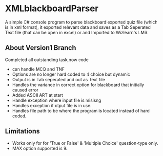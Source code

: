 # XMLblackboardParser
A simple C# console program to parse blackboard exported quiz file (which is in xml format), it exported relevant data and saves as a Tab Seperated Text file (that can be open in excel) or and Imported to Wizlearn's LMS

## About Version1  Branch
Completed all outstanding task,now code
* can handle MCQ and TNF
* Options are no longer hard coded to 4 choice but dynamic
* Output is in Tab seperated and out as Text file
* Handles the variance in correct option for blackboard that initially caused error
* Added ASCII ART at start
* Handle exception where input file is misisng
* Handles exception if otput file is in use.
* Handles file path to be where the program is located instead of hard coded.

## Limitations
* Works only for for 'True or False' & 'Multiple Choice' question-type only.
* MAX option supported is 9. 

